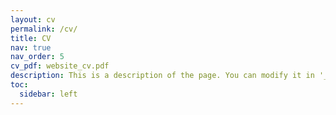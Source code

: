 ```yaml
---
layout: cv
permalink: /cv/
title: CV
nav: true
nav_order: 5
cv_pdf: website_cv.pdf
description: This is a description of the page. You can modify it in '_pages/cv.md'. You can also change or remove the top pdf download button.
toc:
  sidebar: left
---
```

